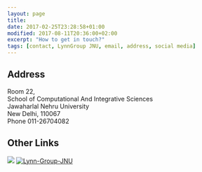```yaml
---
layout: page
title: 
date: 2017-02-25T23:28:58+01:00
modified: 2017-08-11T20:36:00+02:00
excerpt: "How to get in touch?"
tags: [contact, LynnGroup JNU, email, address, social media]
---
```


## Address

Room 22,  
School of Computational And Integrative Sciences   
Jawaharlal Nehru University   
New Delhi, 110067   
Phone 011-26704082



## Other Links

[<img src="https://img.shields.io/badge/LinkedIn-blue?style=flat&logo=linkedin&labelColor=black"/>](https://www.linkedin.com/in//)
[<img src="https://img.shields.io/badge/GitHub-black?style=flat&logo=github" alt="Lynn-Group-JNU"/>](https://github.com/Lynn-Group-JNU)

 

